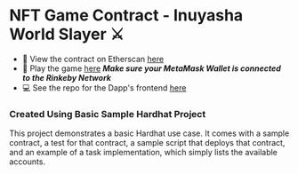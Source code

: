 # NFT Game Contract - Inuyasha World Slayer ⚔️

- 👀  View the contract on Etherscan [here](https://rinkeby.etherscan.io/address/0xC5AeD9A694232Fc8fa11a2b3f44Cdd21e8A4B366)
- 👾 Play the game [here](https://nft-game-frontend-beryl.vercel.app/) _**Make sure your MetaMask Wallet is connected to the Rinkeby Network**_
- 💻 See the repo for the Dapp's frontend [here](https://github.com/UnionPAC/nft-game-frontend)


 ### Created Using Basic Sample Hardhat Project
 
This project demonstrates a basic Hardhat use case. It comes with a sample contract, a test for that contract, a sample script that deploys that contract, and an example of a task implementation, which simply lists the available accounts.
